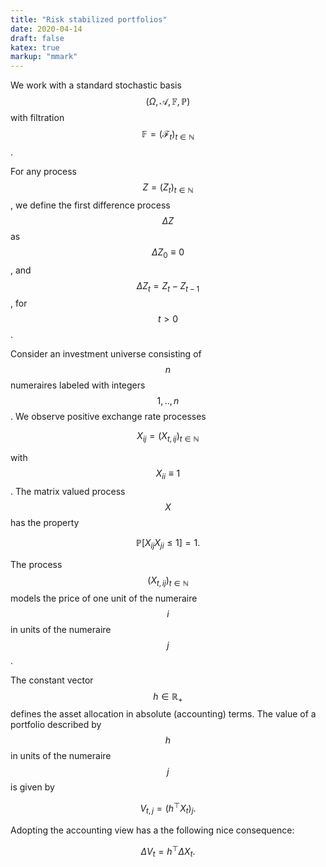 ```yaml
---
title: "Risk stabilized portfolios"
date: 2020-04-14
draft: false
katex: true
markup: "mmark"
---
```


We work with a standard stochastic basis $$(\Omega, \mathcal A, \mathbb F, \mathbb P)$$ with filtration 
$$\mathbb F = (\mathcal F_{t})_{t\in\mathbb N}$$.

For any process $$Z = (Z_t)_{{t\in\mathbb N}}$$, we define the first difference process $$\Delta Z$$
as $$\Delta Z_0\equiv 0$$, and $$\Delta Z_t = Z_t - Z_{t-1}$$, for $$t>0$$.

Consider an investment universe consisting of $$n$$ numeraires labeled with integers
$$1,..,n$$. We observe positive exchange rate processes

$$X_{ij} =  (X_{t,ij})_{t\in\mathbb N}$$

with $$X_{ii} \equiv 1$$. The matrix valued process $$X$$ has the property 

$$\mathbb P[X_{ij} X_{ji} \leq 1] = 1.$$

The process $$(X_{t, ij})_{t\in\mathbb N}$$ models the price of one unit of the numeraire $$i$$ in units of the 
numeraire $$j$$.

The constant vector $$h\in\mathbb R_+$$ defines the asset allocation in absolute (accounting) terms. 
The value of a portfolio described by $$h$$ in units of the numeraire $$j$$ is given by

$$V_{t,j} = (h^\top X_t)_j.$$

Adopting the accounting view has a the following nice consequence:

$$\Delta V_{t} = h^\top \Delta X_t.$$



